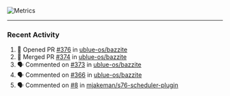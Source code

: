 ![Metrics](https://metrics.lecoq.io/KyleGospo?template=classic&base=header%2C%20activity%2C%20community%2C%20repositories%2C%20metadata&base.indepth=false&base.hireable=false&base.skip=false&config.timezone=America%2FLos_Angeles)

---
### Recent Activity
<!--START_SECTION:activity-->
1. 💪 Opened PR [#376](https://github.com/ublue-os/bazzite/pull/376) in [ublue-os/bazzite](https://github.com/ublue-os/bazzite)
2. 🎉 Merged PR [#374](https://github.com/ublue-os/bazzite/pull/374) in [ublue-os/bazzite](https://github.com/ublue-os/bazzite)
3. 🗣 Commented on [#373](https://github.com/ublue-os/bazzite/issues/373#issuecomment-1736304347) in [ublue-os/bazzite](https://github.com/ublue-os/bazzite)
4. 🗣 Commented on [#366](https://github.com/ublue-os/bazzite/issues/366#issuecomment-1736301423) in [ublue-os/bazzite](https://github.com/ublue-os/bazzite)
5. 🗣 Commented on [#8](https://github.com/mjakeman/s76-scheduler-plugin/issues/8#issuecomment-1736265155) in [mjakeman/s76-scheduler-plugin](https://github.com/mjakeman/s76-scheduler-plugin)
<!--END_SECTION:activity-->
